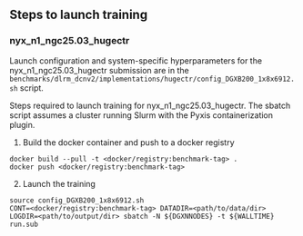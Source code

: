 ## Steps to launch training

### nyx_n1_ngc25.03_hugectr

Launch configuration and system-specific hyperparameters for the
nyx_n1_ngc25.03_hugectr submission are in the
`benchmarks/dlrm_dcnv2/implementations/hugectr/config_DGXB200_1x8x6912.sh` script.

Steps required to launch training for nyx_n1_ngc25.03_hugectr.  The sbatch
script assumes a cluster running Slurm with the Pyxis containerization plugin.

1. Build the docker container and push to a docker registry

```
docker build --pull -t <docker/registry:benchmark-tag> .
docker push <docker/registry:benchmark-tag>
```

2. Launch the training
```
source config_DGXB200_1x8x6912.sh
CONT=<docker/registry:benchmark-tag> DATADIR=<path/to/data/dir> LOGDIR=<path/to/output/dir> sbatch -N ${DGXNNODES} -t ${WALLTIME} run.sub
```
